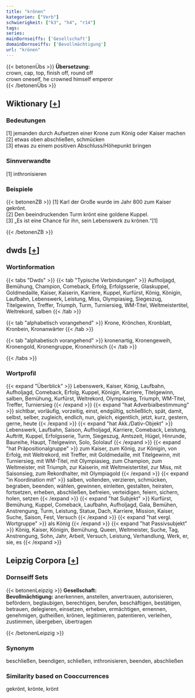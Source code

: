 ```yaml
---
title: "krönen"
kategorien: ["Verb"]
schwierigkeit: ["k3", "h4", "r14"]
tags:
series:
mainDornseiffs: ['Gesellschaft']
domainDornseiffs: ['Bevollmächtigung']
url: "krönen"
---
```


{{< betonenÜbs >}}
**Übersetzung:**  
crown, cap, top, finish off, round off  
crown oneself, he crowned himself emperor  
{{< /betonenÜbs >}}

## Wiktionary [[+](https://de.wiktionary.org/wiki/krönen)]

### Bedeutungen
[1] jemanden durch Aufsetzen einer Krone zum König oder Kaiser machen  
[2] etwas oben abschließen, schmücken  
[3] etwas zu einem positiven Abschluss/Höhepunkt bringen  

### Sinnverwandte
[1] inthronisieren  

### Beispiele
{{< betonenZB >}}
[1] Karl der Große wurde im Jahr 800 zum Kaiser gekrönt.  
[2] Den beeindruckenden Turm krönt eine goldene Kuppel.  
[3] „Es ist eine Chance für ihn, sein Lebenswerk zu krönen.“[1]  

{{< /betonenZB >}}


## dwds [[+](https://www.dwds.de/wb/krönen)]

### Wortinformation
{{< tabs "Dwds" >}}
{{< tab "Typische Verbindungen" >}}
Aufholjagd, Bemühung, Champion, Comeback, Erfolg, Erfolgsserie, Glaskuppel, Goldmedaille, Kaiser, Kaiserin, Karriere, Kuppel, Kurfürst, König, Königin, Laufbahn, Lebenswerk, Leistung, Miss, Olympiasieg, Siegeszug, Titelgewinn, Treffer, Triumph, Turm, Turniersieg, WM-Titel, Weltmeistertitel, Weltrekord, salben
{{< /tab >}}

{{< tab "alphabetisch vorangehend" >}}
Krone, Krönchen, Kronblatt, Kronbein, Kronanwärter
{{< /tab >}}

{{< tab "alphabetisch vorangehend" >}}
kronenartig, Kronengeweih, Kronengold, Kronengruppe, Kronenhirsch
{{< /tab >}}

{{< /tabs >}}

### Wortprofil
{{< expand "Überblick" >}} Lebenswerk, Kaiser, König, Laufbahn, Aufholjagd, Comeback, Erfolg, Kuppel, Königin, Karriere, Titelgewinn, salben, Bemühung, Kurfürst, Weltrekord, Olympiasieg, Triumph, WM-Titel, Treffer, Turniersieg {{< /expand >}}
{{< expand "hat Adverbialbestimmung" >}} sichtbar, vorläufig, vorzeitig, einst, endgültig, schließlich, spät, damit, selbst, selber, zugleich, endlich, nun, gleich, eigentlich, jetzt, kurz, gestern, gerne, heute {{< /expand >}}
{{< expand "hat Akk./Dativ-Objekt" >}} Lebenswerk, Laufbahn, Saison, Aufholjagd, Karriere, Comeback, Leistung, Auftritt, Kuppel, Erfolgsserie, Turm, Siegeszug, Amtszeit, Hügel, Hinrunde, Baureihe, Haupt, Titelgewinn, Solo, Sololauf {{< /expand >}}
{{< expand "hat Präpositionalgruppe" >}} zum Kaiser, zum König, zur Königin, von Erfolg, mit Weltrekord, mit Treffer, mit Goldmedaille, mit Titelgewinn, mit Turniersieg, mit WM-Titel, mit Olympiasieg, zum Champion, zum Weltmeister, mit Triumph, zur Kaiserin, mit Weltmeistertitel, zur Miss, mit Saisonsieg, zum Rekordhalter, mit Olympiagold {{< /expand >}}
{{< expand "in Koordination mit" >}} salben, vollenden, verzieren, schmücken, begraben, beenden, wählen, gewinnen, einleiten, gestalten, heiraten, fortsetzen, erheben, abschließen, befreien, verteidigen, feiern, sichern, holen, setzen {{< /expand >}}
{{< expand "hat Subjekt" >}} Kurfürst, Bemühung, Kuppel, Comeback, Laufbahn, Aufholjagd, Gala, Bemühen, Anstrengung, Turm, Leistung, Statue, Dach, Karriere, Mission, Kaiser, Suche, Saison, Fest, Versuch {{< /expand >}}
{{< expand "hat vergl. Wortgruppe" >}} als König {{< /expand >}}
{{< expand "hat Passivsubjekt" >}} König, Kaiser, Königin, Bemühung, Queen, Weltmeister, Suche, Tag, Anstrengung, Sohn, Jahr, Arbeit, Versuch, Leistung, Verhandlung, Werk, er, sie, es {{< /expand >}}

## Leipzig Corpora [[+](https://corpora.uni-leipzig.de/en/res?word=krönen&corpusId=deu_newscrawl-public_2018)]

### Dornseiff Sets
{{< betonenLeipzig >}}
**Gesellschaft:**  
**Bevollmächtigung:** anerkennen, anstellen, anvertrauen, autorisieren, befördern, beglaubigen, berechtigen, berufen, beschäftigen, bestätigen, betrauen, delegieren, einsetzen, erheben, ermächtigen, ernennen, genehmigen, gutheißen, krönen, legitimieren, patentieren, verleihen, zustimmen, übergeben, übertragen  

{{< /betonenLeipzig >}}

### Synonym
beschließen, beendigen, schließen, inthronisieren, beenden, abschließen


### Similarity based on Cooccurrences
gekrönt, krönte, krönt

